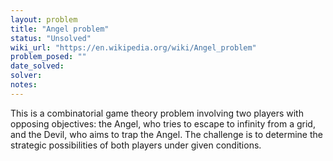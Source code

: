 ```yaml
---
layout: problem
title: "Angel problem"
status: "Unsolved"
wiki_url: "https://en.wikipedia.org/wiki/Angel_problem"
problem_posed: ""
date_solved:
solver:
notes:
---
```

This is a combinatorial game theory problem involving two players with opposing objectives: the Angel, who tries to escape to infinity from a grid, and the Devil, who aims to trap the Angel. The challenge is to determine the strategic possibilities of both players under given conditions.